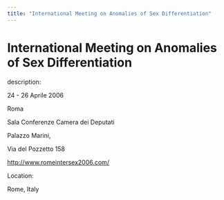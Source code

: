 ```yaml
---
title: "International Meeting on Anomalies of Sex Differentiation"
---
```


# International Meeting on Anomalies of Sex Differentiation

  
description:  
  


24 - 26 Aprile 2006  
  
Roma  
  
Sala Conferenze Camera dei Deputati  
  
Palazzo Marini,  
  
Via del Pozzetto 158  
  
<http://www.romeintersex2006.com/>

  


  


  
Location:  
  
Rome, Italy